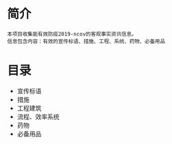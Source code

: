 # 简介
    本项目收集能有效防疫2019-ncov的客观事实资讯信息。
    信息包含内容：有效的宣传标语、措施、工程、系统、药物、必备用品

# 目录
* 宣传标语
* 措施
* 工程建筑
* 流程、效率系统
* 药物
* 必备用品
